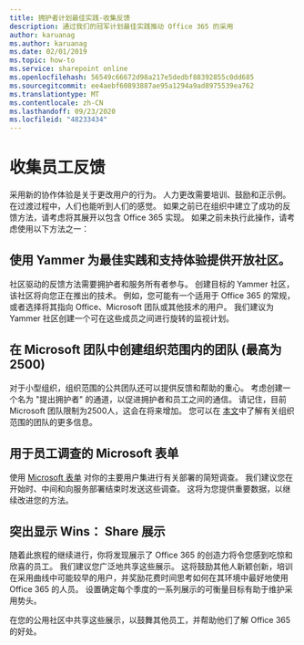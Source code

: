 ```yaml
---
title: 拥护者计划最佳实践-收集反馈
description: 通过我们的冠军计划最佳实践推动 Office 365 的采用
author: karuanag
ms.author: karuanag
ms.date: 02/01/2019
ms.topic: how-to
ms.service: sharepoint online
ms.openlocfilehash: 56549c66672d98a217e5dedbf88392855c0dd685
ms.sourcegitcommit: ee4aebf60893887ae95a1294a9ad8975539ea762
ms.translationtype: MT
ms.contentlocale: zh-CN
ms.lasthandoff: 09/23/2020
ms.locfileid: "48233434"
---
```

# <a name="collect-feedback-from-your-employees"></a>收集员工反馈

采用新的协作体验是关于更改用户的行为。 人力更改需要培训、鼓励和正示例。 在过渡过程中，人们也能听到人们的感觉。 如果之前已在组织中建立了成功的反馈方法，请考虑将其展开以包含 Office 365 实现。 如果之前未执行此操作，请考虑使用以下方法之一：

## <a name="use-yammer-to-provide-an-open-community-for-best-practices-and-support-for-the-experience"></a>使用 Yammer 为最佳实践和支持体验提供开放社区。
社区驱动的反馈方法需要拥护者和服务所有者参与。 创建目标的 Yammer 社区，该社区将向您正在推出的技术。 例如，您可能有一个适用于 Office 365 的常规，或者选择将其指向 Office、Microsoft 团队或其他技术的用户。  我们建议为 Yammer 社区创建一个可在这些成员之间进行旋转的监视计划。 

## <a name="creating-an-org-wide-team-within-microsoft-teams-up-to-2500"></a>在 Microsoft 团队中创建组织范围内的团队 (最高为 2500) 
对于小型组织，组织范围的公共团队还可以提供反馈和帮助的重心。  考虑创建一个名为 "提出拥护者" 的通道，以促进拥护者和员工之间的通信。  请记住，目前 Microsoft 团队限制为2500人，这会在将来增加。 您可以在 [本文](https://docs.microsoft.com/microsoftteams/create-an-org-wide-team)中了解有关组织范围的团队的更多信息。 

## <a name="microsoft-forms-for-employee-surveys"></a>用于员工调查的 Microsoft 表单

使用 [Microsoft 表单](https://support.office.com/forms) 对你的主要用户集进行有关部署的简短调查。  我们建议您在开始时、中间和向服务部署结束时发送这些调查。  这将为您提供重要数据，以继续改进您的方法。  

## <a name="highlight-the-wins-share-showcases"></a>突出显示 Wins： Share 展示
随着此旅程的继续进行，你将发现展示了 Office 365 的创造力将令您感到吃惊和欣喜的员工。 我们建议您广泛地共享这些展示。 这将鼓励其他人新颖创新，培训在采用曲线中可能较早的用户，并奖励花费时间思考如何在其环境中最好地使用 Office 365 的人员。 设置确定每个季度的一系列展示的可衡量目标有助于维护采用势头。

在您的公用社区中共享这些展示，以鼓舞其他员工，并帮助他们了解 Office 365 的好处。  
